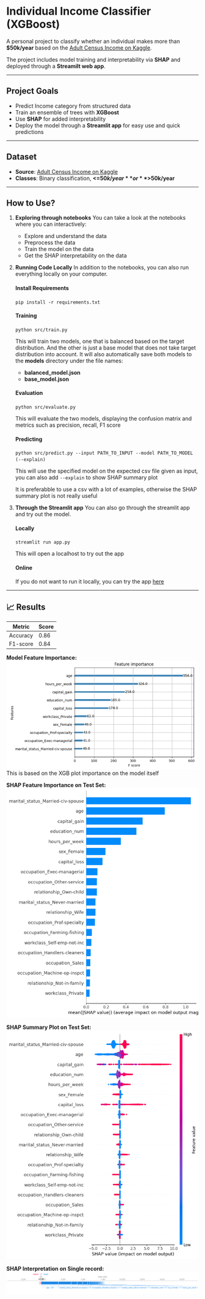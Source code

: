 # Individual Income Classifier (XGBoost)

A personal project to classify whether an individual makes more than **$50k/year** based on the [Adult Census Income on Kaggle](https://www.kaggle.com/datasets/uciml/adult-census-income).

The project includes model training and interpretability via **SHAP** and deployed through a **Streamilt web app**.

---

## Project Goals

- Predict Income category from structured data
- Train an ensemble of trees with **XGBoost**
- Use **SHAP** for added interpretability
- Deploy the model through a **Streamlit app** for easy use and quick predictions

---

## Dataset

- **Source**: [Adult Census Income on Kaggle](https://www.kaggle.com/datasets/uciml/adult-census-income)
- **Classes**: Binary classification, **<=$50k/year**  or **>$50k/year** 

---

## How to Use?
1. **Exploring through notebooks**
    You can take a look at the notebooks where you can interactively:
    - Explore and understand the data
    - Preprocess the data
    - Train the model on the data
    - Get the SHAP interpretability on the data

2. **Running Code Locally**
    In addition to the notebooks, you can also run everything locally on your computer.

    #### Install Requirements
    `pip install -r requirements.txt`

    #### Training
    `python src/train.py`

    This will train two models, one that is balanced based on the target distribution.
    And the other is just a base model that does not take target distribution into account.
    It will also automatically save both models to the **models** directory under the file names:
    - **balanced_model.json**
    - **base_model.json**

    #### Evaluation
    `python src/evaluate.py`

    This will evaluate the two models, displaying the confusion matrix and metrics such as precision, recall, F1 score


    #### Predicting
    `python src/predict.py --input PATH_TO_INPUT --model PATH_TO_MODEL (--explain)`

    This will use the specified model on the expected csv file given as input, you can also add `--explain` to show SHAP summary plot
    
    It is preferabble to use a csv with a lot of examples, otherwise the SHAP summary plot is not really useful

3. **Through the Streamlit app**
    You can also go through the streamlit app and try out the model.

    #### Locally
    `streamlit run app.py`

    This will open a localhost to try out the app


    #### Online
    If you do not want to run it locally, you can try the app [here](https://incomelevelpredictionxgboostshap-e2v7kddanjtmbwvklre22d.streamlit.app/)
  
   
---

## 📈 Results
| Metric    | Score |
|-----------|-------|
| Accuracy  | 0.86  |
| F1-score  | 0.84  |

**Model Feature Importance:**  
![XGB Importance](images/xgb_importance.png)
This is based on the XGB plot importance on the model itself

**SHAP Feature Importance on Test Set:** 
![SHAP Importance](images/shap_importance.png)

**SHAP Summary Plot on Test Set:**
![SHAP Summary](images/shap_summary.png)

**SHAP Interpretation on Single record:**
![Force Plot](images/force_plot.png)

